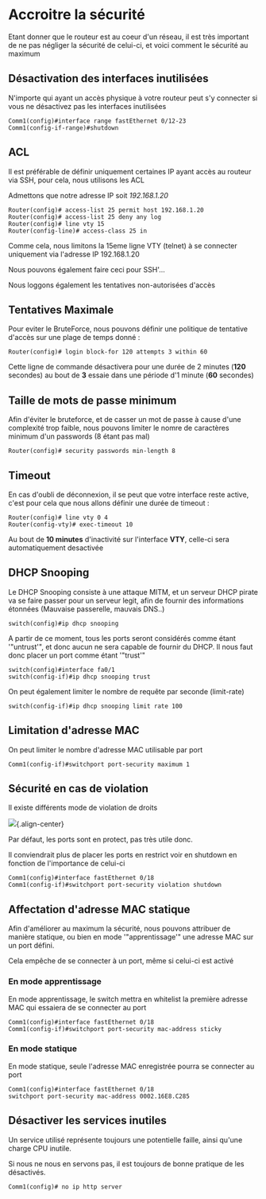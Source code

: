 # Accroitre la sécurité 
 
Etant donner que le routeur est au coeur d'un réseau, il est très 
important de ne pas négliger la sécurité de celui-ci, et voici comment 
le sécurité au maximum 
 
## Désactivation des interfaces inutilisées 
 
N'importe qui ayant un accès physique à votre routeur peut s'y 
connecter si vous ne désactivez pas les interfaces inutilisées 
 
    Comm1(config)#interface range fastEthernet 0/12-23 
    Comm1(config-if-range)#shutdown 
 
## ACL 
 
Il est préférable de définir uniquement certaines IP ayant accès au 
routeur via SSH, pour cela, nous utilisons les ACL 
 
Admettons que notre adresse IP soit *192.168.1.20* 
 
    Router(config)# access-list 25 permit host 192.168.1.20 
    Router(config)# access-list 25 deny any log 
    Router(config)# line vty 15 
    Router(config-line)# access-class 25 in 
 
Comme cela, nous limitons la 15eme ligne VTY (telnet) à se connecter 
uniquement via l'adresse IP 192.168.1.20 
 
Nous pouvons également faire ceci pour SSH'... 
 
Nous loggons également les tentatives non-autorisées d'accès 
 
## Tentatives Maximale 
 
Pour eviter le BruteForce, nous pouvons définir une politique de 
tentative d'accès sur une plage de temps donné : 
 
    Router(config)# login block-for 120 attempts 3 within 60 
 
Cette ligne de commande désactivera pour une durée de 2 minutes (**120** 
secondes) au bout de **3** essaie dans une période d'1 minute (**60** 
secondes) 
 
## Taille de mots de passe minimum 
 
Afin d'éviter le bruteforce, et de casser un mot de passe à cause 
d'une complexité trop faible, nous pouvons limiter le nomre de 
caractères minimum d'un passwords (8 étant pas mal) 
 
    Router(config)# security passwords min-length 8 
 
## Timeout 
 
En cas d'oubli de déconnexion, il se peut que votre interface reste 
active, c'est pour cela que nous allons définir une durée de timeout : 
 
    Router(config)# line vty 0 4  
    Router(config-vty)# exec-timeout 10 
 
Au bout de **10 minutes** d'inactivité sur l'interface **VTY**, 
celle-ci sera automatiquement desactivée 
 
## DHCP Snooping 
 
Le DHCP Snooping consiste à une attaque MITM, et un serveur DHCP pirate 
va se faire passer pour un serveur legit, afin de fournir des 
informations étonnées (Mauvaise passerelle, mauvais DNS..) 
 
    switch(config)#ip dhcp snooping 
 
A partir de ce moment, tous les ports seront considérés comme étant 
'"untrust'", et donc aucun ne sera capable de fournir du DHCP. Il nous 
faut donc placer un port comme étant '"trust'" 
 
    switch(config)#interface fa0/1 
    switch(config-if)#ip dhcp snooping trust 
 
On peut également limiter le nombre de requête par seconde (limit-rate) 
 
    switch(config-if)#ip dhcp snooping limit rate 100 
 
## Limitation d'adresse MAC 
 
On peut limiter le nombre d'adresse MAC utilisable par port 
 
    Comm1(config-if)#switchport port-security maximum 1  
 
## Sécurité en cas de violation 
 
Il existe différents mode de violation de droits 
 
![](/cisco/port-security-violations.png){.align-center} 
 
Par défaut, les ports sont en protect, pas très utile donc. 
 
Il conviendrait plus de placer les ports en restrict voir en shutdown en 
fonction de l'importance de celui-ci 
 
    Comm1(config)#interface fastEthernet 0/18 
    Comm1(config-if)#switchport port-security violation shutdown 
 
## Affectation d'adresse MAC statique 
 
Afin d'améliorer au maximum la sécurité, nous pouvons attribuer de 
manière statique, ou bien en mode '"apprentissage'" une adresse MAC sur 
un port défini. 
 
Cela empêche de se connecter à un port, même si celui-ci est activé 
 
### En mode apprentissage 
 
En mode apprentissage, le switch mettra en whitelist la première adresse 
MAC qui essaiera de se connecter au port 
 
    Comm1(config)#interface fastEthernet 0/18 
    Comm1(config-if)#switchport port-security mac-address sticky  
 
### En mode statique 
 
En mode statique, seule l'adresse MAC enregistrée pourra se connecter 
au port 
 
    Comm1(config)#interface fastEthernet 0/18 
    switchport port-security mac-address 0002.16E8.C285 
 
## Désactiver les services inutiles 
 
Un service utilisé représente toujours une potentielle faille, ainsi 
qu'une charge CPU inutile. 
 
Si nous ne nous en servons pas, il est toujours de bonne pratique de les 
désactivés. 
 
    Comm1(config)# no ip http server  
